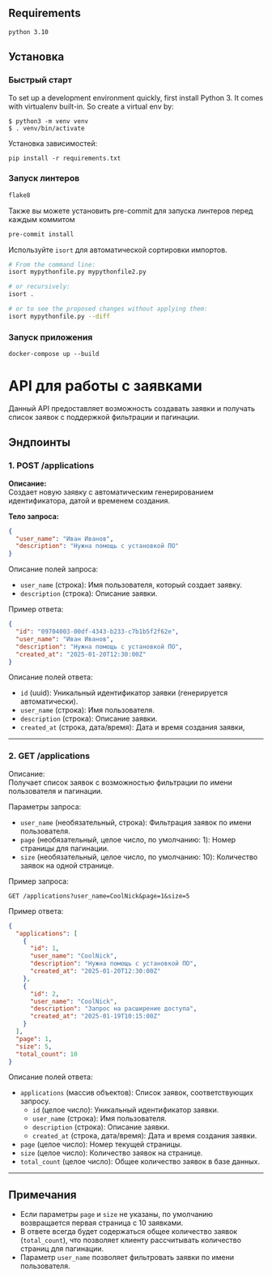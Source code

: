 ## Requirements
`python 3.10`

## Установка

### Быстрый старт

To set up a development environment quickly, first install Python 3. It
comes with virtualenv built-in. So create a virtual env by:

```
$ python3 -m venv venv
$ . venv/bin/activate
```

Установка зависимостей:

```
pip install -r requirements.txt
```

### Запуск линтеров
```bash
flake8
```

Также вы можете установить pre-commit для запуска линтеров перед каждым коммитом
```bash
pre-commit install
```

Используйте `isort` для автоматической сортировки импортов.

```bash
# From the command line:
isort mypythonfile.py mypythonfile2.py

# or recursively:
isort . 

# or to see the proposed changes without applying them:
isort mypythonfile.py --diff
```


### Запуск приложения

```shell script
docker-compose up --build
```
# API для работы с заявками

Данный API предоставляет возможность создавать заявки и получать список заявок с поддержкой фильтрации и пагинации.

## Эндпоинты

### 1. POST /applications

**Описание:**  
Создает новую заявку с автоматическим генерированием идентификатора, датой и временем создания.

**Тело запроса:**

```json
{
  "user_name": "Иван Иванов",
  "description": "Нужна помощь с установкой ПО"
}
```
Описание полей запроса:
- `user_name` (строка): Имя пользователя, который создает заявку.
- `description` (строка): Описание заявки.

Пример ответа:

```json
{
  "id": "09704003-00df-4343-b233-c7b1b5f2f62e",
  "user_name": "Иван Иванов",
  "description": "Нужна помощь с установкой ПО",
  "created_at": "2025-01-20T12:30:00Z"
}
```

Описание полей ответа:
- `id` (uuid): Уникальный идентификатор заявки (генерируется автоматически).
- `user_name` (строка): Имя пользователя.
- `description` (строка): Описание заявки.
- `created_at` (строка, дата/время): Дата и время создания заявки,

---

### 2. GET /applications

Описание:  
Получает список заявок с возможностью фильтрации по имени пользователя и пагинации.

Параметры запроса:
- `user_name` (необязательный, строка): Фильтрация заявок по имени пользователя.
- `page` (необязательный, целое число, по умолчанию: 1): Номер страницы для пагинации.
- `size` (необязательный, целое число, по умолчанию: 10): Количество заявок на одной странице.

Пример запроса:

```curl
GET /applications?user_name=CoolNick&page=1&size=5
```
Пример ответа:

```json
{
  "applications": [
    {
      "id": 1,
      "user_name": "CoolNick",
      "description": "Нужна помощь с установкой ПО",
      "created_at": "2025-01-20T12:30:00Z"
    },
    {
      "id": 2,
      "user_name": "CoolNick",
      "description": "Запрос на расширение доступа",
      "created_at": "2025-01-19T10:15:00Z"
    }
  ],
  "page": 1,
  "size": 5,
  "total_count": 10
}
```

Описание полей ответа:
- `applications` (массив объектов): Список заявок, соответствующих запросу.
  - `id` (целое число): Уникальный идентификатор заявки.
  - `user_name` (строка): Имя пользователя.
  - `description` (строка): Описание заявки.
  - `created_at` (строка, дата/время): Дата и время создания заявки.
- `page` (целое число): Номер текущей страницы.
- `size` (целое число): Количество заявок на странице.
- `total_count` (целое число): Общее количество заявок в базе данных.

---

## Примечания
- Если параметры `page` и `size` не указаны, по умолчанию возвращается первая страница с 10 заявками.
- В ответе всегда будет содержаться общее количество заявок (`total_count`), что позволяет клиенту рассчитывать количество страниц для пагинации.
- Параметр `user_name` позволяет фильтровать заявки по имени пользователя.


